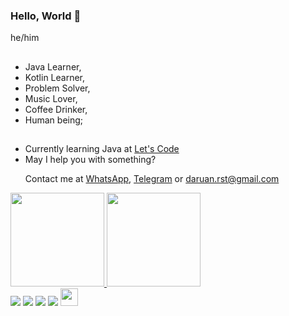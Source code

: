 ### Hello, World 👋

he/him

##

- Java Learner,
- Kotlin Learner, 
- Problem Solver, 
- Music Lover, 
- Coffee Drinker,
- Human being;
 
##

- Currently learning Java at [Let's Code](https://letscode.com.br/)
- May I help you with something? <p> Contact me at [WhatsApp](https://api.whatsapp.com/send?phone=5562984370505), [Telegram](https://t.me/Daruan) or daruan.rst@gmail.com </p>



 <div>
  <a href="https://github.com/daruan-rst">
  <img height="150em" src="https://github-readme-stats.vercel.app/api?username=daruan-rst&show_icons=true&theme=dark&include_all_commits=true&count_private=true"/>
  <img height="150em" src="https://github-readme-stats.vercel.app/api/top-langs/?username=daruan-rst&amp;layout=compact&amp;langs_count=7&amp;theme=dark" >

<div>
<a href = "mailto:daruan.rst@gmail.com"><img src="https://img.shields.io/badge/-Gmail-%23333?style=for-the-badge&logo=gmail&logoColor=white" target="_blank"></a>
  <a href="https://www.linkedin.com/in/daruanrodrigues/" target="_blank"><img src="https://img.shields.io/badge/-LinkedIn-%230077B5?style=for-the-badge&logo=linkedin&logoColor=white" target="_blank"></a>
    <a href="https://open.spotify.com/user/daruan1?si=ec522ce90adc45d5" target="_blank"><img src="https://img.shields.io/badge/Spotify-1ED760?&style=for-the-badge&logo=spotify&logoColor=white" target="_blank"></a>
    <a href=https://www.last.fm/user/Daruan_rst" target="_blank"><img src="https://img.shields.io/badge/-LastFm-CC342D?style=for-the-badge&logo=last.fm&logoColor=white" target="_blank"></a>
    <img img height="28em" src="https://komarev.com/ghpvc/?username=daruan-rst&color=blue" alt="" /> 
</div>
